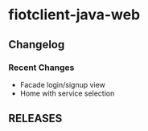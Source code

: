 # fiotclient-java-web

## Changelog

### Recent Changes
- Facade login/signup view
- Home with service selection

## RELEASES
